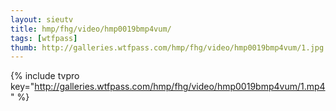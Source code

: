 ```yaml
--- 
layout: sieutv
title: hmp/fhg/video/hmp0019bmp4vum/
tags: [wtfpass]
thumb: http://galleries.wtfpass.com/hmp/fhg/video/hmp0019bmp4vum/1.jpg
---
```

{% include tvpro key="http://galleries.wtfpass.com/hmp/fhg/video/hmp0019bmp4vum/1.mp4" %} 
